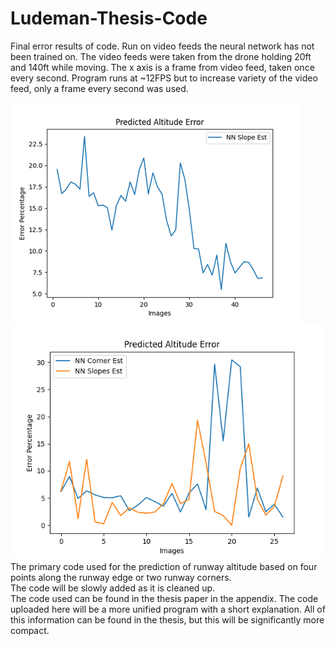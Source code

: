# Ludeman-Thesis-Code
Final error results of code. Run on video feeds the neural network has not been trained on. The video feeds were taken from the drone holding 20ft and 140ft while moving. The x axis is a frame from video feed, taken once every second. Program runs at ~12FPS but to increase variety of the video feed, only a frame every second was used.

![test20ft](https://github.com/jludeman-1/Ludeman-Thesis-Code/blob/main/examples/altErrEst20.png?raw=true)
\
![test140ft](https://github.com/jludeman-1/Ludeman-Thesis-Code/blob/main/examples/altErrEst140.png?raw=true)
\
The primary code used for the prediction of runway altitude based on four points along the runway edge or two runway corners.
\
The code will be slowly added as it is cleaned up.\
The code used can be found in the thesis paper in the appendix. The code uploaded here will be a more unified program with a short explanation. All of this information can be found in the thesis, but this will be significantly more compact.
